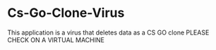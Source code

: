 # Cs-Go-Clone-Virus
This application is a virus that deletes data as a CS GO clone PLEASE CHECK ON A VIRTUAL MACHINE 
